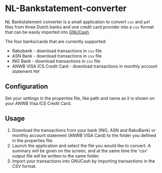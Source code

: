 # NL-Bankstatement-converter

NL Bankstatement converter is a small application to convert `csv` and `pdf` files from three Dutch banks and one credit card provider into a `csv` format that can be easily imported into [GNUCash](https://github.com/Gnucash/gnucash).

The four banks/cards that are currently supported:
* Rabobank - download transactions in `csv` file
* ASN Bank - download transactions in `csv` file
* ING Bank - download transactions in `csv` file
* ANWB VISA ICS Credit Card - download transactions in monthly account statement `PDF`

## Configuration

Set your settings in the properties file, like path and name as it is shown on your ANWB Visa ICS Credit Card.

## Usage

1. Download the transactions from your bank (ING, ASN and RaboBank) or monthly account statement (ANWB VISA Card) to the folder you defined in the properties file.
2. Launch the application and select the file you would like to convert. A summary will be given on the screen, and at the same time the 'csv' output file will be written to the same folder.
3. Import your transactions into GNUCash by importing transactions in the CSV format.


